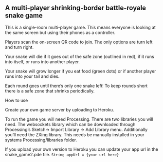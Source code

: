 ## A multi-player shrinking-border battle-royale snake game

This is a single-room multi-player game. This means everyone is looking at the same screen but using their phones as a controller.

Players scan the on-screen QR code to join. The only options are turn left and turn right.

Your snake will die if it goes out of the safe zone (outlined in red), if it runs into itself, or runs into another player.

Your snake will grow longer if you eat food (green dots) or if another player runs into your tail and dies.

Each round goes until there’s only one snake left! To keep rounds short there is a safe zone that shrinks periodically.


How to use

Create your own game server by uploading to Heroku.

To run the game you will need Processing. There are two libraries you will need. The websockets library which can be downloaded through Processing’s Sketch→ Import Library → Add Library menu. Additionally you’ll need the ZXing library. This needs be manually installed in your systems Processing/libraries folder. 

If you upload your own version to Heroku you can update your app url in the snake_game2.pde file.
`String appUrl = {your url here}`


